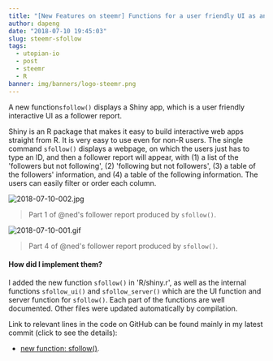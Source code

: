 ```yaml
---
title: "[New Features on steemr] Functions for a user friendly UI as an interactive follower report!"
author: dapeng
date: "2018-07-10 19:45:03"
slug: steemr-sfollow
tags: 
  - utopian-io
  - post
  - steemr
  - R
banner: img/banners/logo-steemr.png
---
```



A new function`sfollow()` displays a Shiny app, which is a user friendly 	interactive UI as a follower report. 

<!--more-->

Shiny is an R package that makes it easy to build interactive web apps straight from R. It is very easy to use even for non-R users. The single command `sfollow()`  displays a webpage, on which the users just has to type an ID, and then a follower report will appear, with (1) a list of the 'followers but not following',  (2) 'following but not followers', (3) a table of the followers' information, and (4) a table of the following information. The users can easily filter or order each column.

![2018-07-10-002.jpg](https://cdn.steemitimages.com/DQmZPfR1KSAUVEZLYxjPzm1tf2BBsEKaGdzFBUPqydsSURh/2018-07-10-002.jpg)

> Part 1 of @ned's follower report  produced by `sfollow()`.



![2018-07-10-001.gif](https://cdn.steemitimages.com/DQmZ37NAPM1oLRVBPfjzGUgSF4ckGLfTuHMo5GCF3Bwz9L5/2018-07-10-001.gif)


> Part 4 of @ned's follower report   produced by `sfollow()`.

#### How did I implement them?

I added the new function `sfollow()` in  'R/shiny.r', as well as the internal functions `sfollow_ui()` and `sfollow_server()`  which are the UI function and server function for `sfollow()`. Each part of the functions are well documented. Other files were updated automatically by compilation. 

Link to relevant lines in the code on GitHub can be found mainly in my latest commit (click to see the details):

- [new function: sfollow()](https://github.com/pzhaonet/steemr/commit/e50ff65bbd57cfb8cc8a2c69e49b2a12ea429da3).
